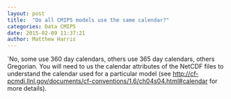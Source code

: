 ```yaml
---
layout: post
title:  "Do all CMIP5 models use the same calendar?"
categories: Data CMIP5 
date: 2015-02-09 11:37:21
author: Matthew Harris
---
```


`No, some use 360 day calendars, others use 365 day calendars, others Gregorian. You will need to us the calendar attributes of the NetCDF files to understand the calendar used for a particular model (see http://cf-pcmdi.llnl.gov/documents/cf-conventions/1.6/ch04s04.html#calendar for more details).
